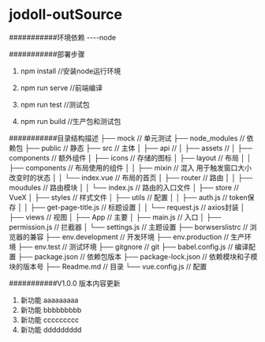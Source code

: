# jodoll-outSource


###########环境依赖
----node

###########部署步骤

1. npm install  //安装node运行环境

2. npm run serve   //前端编译

3. npm run test   //测试包
4. npm run build  //生产包和测试包



###########目录结构描述
├── mock						// 单元测试
├── node_modules				// 依赖包
├── public                      // 静态
├── src                      	// 主体
│   ├── api						//
│   ├── assets                	// 
│   ├── components         		// 额外组件
│   ├── icons					// 存储的图标
│   ├── layout					// 布局
│   │	├── components			// 布局使用的组件
│   │	├── mixin				// 混入 用于触发窗口大小改变时的状态
│   │	└── index.vue			// 布局的首页
│   ├── router                	// 路由
│   │	├── moudules			// 路由模块
│   │	└── index.js			// 路由的入口文件
│   ├── store             	 	// VueX
│   ├── styles					// 样式文件
│   ├── utils         			// 配置
│   │	├── auth.js				// token保存
│   │	├── get-page-title.js	// 标题设置
│   │	└── request.js			// axios封装
│   ├── views         			// 视图
│   ├── App         			// 主要
│   ├── main.js         		// 入口
│   ├── permission.js         	// 拦截器
│   └── settings.js				// 主题设置
├── borwserslistrc				// 浏览器的兼容
├── env.development             // 开发环境
├── env.production				// 生产环境
├── env.test					// 测试环境
├── gitgnore					// git
├── babel.config.js           	// 编译配置
├── package.json				// 依赖包版本
├── package-lock.json           // 依赖模块和子模块的版本号
├── Readme.md                   // 目录
└── vue.config.js				// 配置



###########V1.0.0 版本内容更新
1. 新功能     aaaaaaaaa
2. 新功能     bbbbbbbbb
3. 新功能     ccccccccc
4. 新功能     ddddddddd